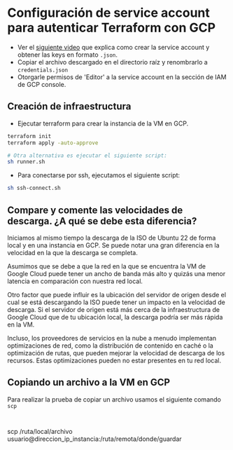 # Configuración de service account para autenticar Terraform con GCP

-   Ver el [siguiente video](https://youtu.be/KilW1B8gxW4?si=EyeC7kTnZO5Otjzr) que explica como crear la service account y obtener las keys en formato `.json`.
-   Copiar el archivo descargado en el directorio raíz y renombrarlo a `credentials.json`
-   Otorgarle permisos de 'Editor' a la service account en la sección de IAM de GCP console.

## Creación de infraestructura

-   Ejecutar terraform para crear la instancia de la VM en GCP.

```bash
terraform init
terraform apply -auto-approve

# Otra alternativa es ejecutar el siguiente script:
sh runner.sh
```

-   Para conectarse por ssh, ejecutamos el siguiente script:

```bash
sh ssh-connect.sh
```

## Compare y comente las velocidades de descarga. ¿A qué se debe esta diferencia?

Iniciamos al mismo tiempo la descarga de la ISO de Ubuntu 22 de forma local y en una instancia en GCP. Se puede notar una gran diferencia en la velocidad en la que la descarga se completa.

Asumimos que se debe a que la red en la que se encuentra la VM de Google Cloud puede tener un ancho de banda más alto y quizás una menor latencia en comparación con nuestra red local.

Otro factor que puede influir es la ubicación del servidor de origen desde el cual se está descargando la ISO puede tener un impacto en la velocidad de descarga. Si el servidor de origen está más cerca de la infraestructura de Google Cloud que de tu ubicación local, la descarga podría ser más rápida en la VM.

Incluso, los proveedores de servicios en la nube a menudo implementan optimizaciones de red, como la distribución de contenido en caché o la optimización de rutas, que pueden mejorar la velocidad de descarga de los recursos. Estas optimizaciones pueden no estar presentes en tu red local.

## Copiando un archivo a la VM en GCP

Para realizar la prueba de copiar un archivo usamos el siguiente comando `scp`

```


```

scp /ruta/local/archivo usuario@direccion_ip_instancia:/ruta/remota/donde/guardar
